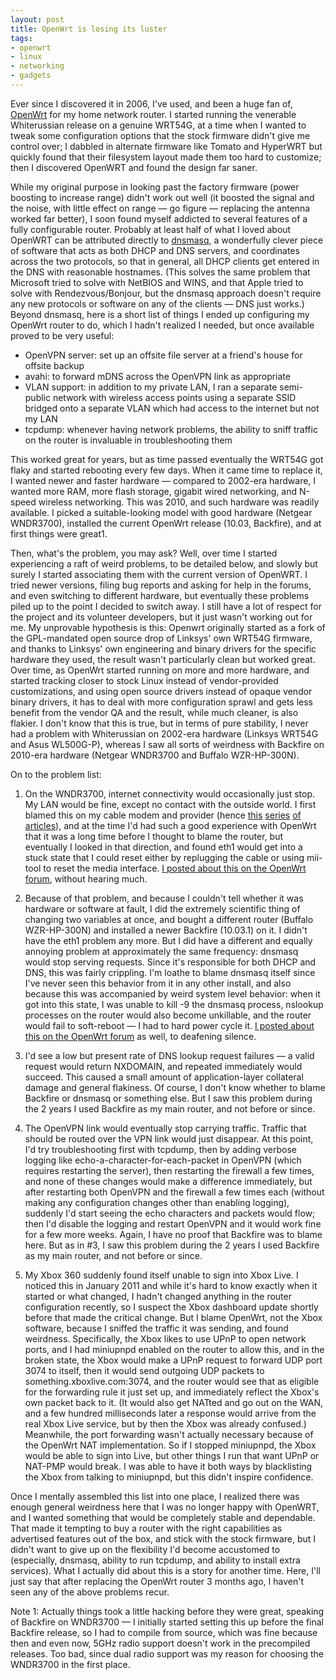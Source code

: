 ```yaml
---
layout: post
title: OpenWrt is losing its luster
tags:
- openwrt
- linux
- networking
- gadgets
---
```

Ever since I discovered it in 2006, I've used, and been a huge fan of,
[OpenWrt](https://openwrt.org/) for my home network router. I started running
the venerable Whiterussian release on a genuine WRT54G, at a time when I
wanted to tweak some configuration options that the stock firmware didn't give
me control over; I dabbled in alternate firmware like Tomato and HyperWRT but
quickly found that their filesystem layout made them too hard to customize;
then I discovered OpenWRT and found the design far saner.

While my original purpose in looking past the factory firmware (power boosting
to increase range) didn't work out well (it boosted the signal and the noise,
with little effect on range — go figure — replacing the antenna worked far
better), I soon found myself addicted to several features of a fully
configurable router. Probably at least half of what I loved about OpenWRT can
be attributed directly to
[dnsmasq](http://www.thekelleys.org.uk/dnsmasq/doc.html), a wonderfully clever
piece of software that acts as both DHCP and DNS servers, and coordinates
across the two protocols, so that in general, all DHCP clients get entered in
the DNS with reasonable hostnames. (This solves the same problem that
Microsoft tried to solve with NetBIOS and WINS, and that Apple tried to solve
with Rendezvous/Bonjour, but the dnsmasq approach doesn't require any new
protocols or software on any of the clients — DNS just works.) Beyond dnsmasq,
here is a short list of things I ended up configuring my OpenWrt router to do,
which I hadn't realized I needed, but once available proved to be very useful:

  * OpenVPN server: set up an offsite file server at a friend's house for offsite backup 
  * avahi: to forward mDNS across the OpenVPN link as appropriate
  * VLAN support: in addition to my private LAN, I ran a separate semi-public network with wireless access points using a separate SSID bridged onto a separate VLAN which had access to the internet but not my LAN
  * tcpdump: whenever having network problems, the ability to sniff traffic on the router is invaluable in troubleshooting them

This worked great for years, but as time passed eventually the WRT54G got
flaky and started rebooting every few days. When it came time to replace it, I
wanted newer and faster hardware — compared to 2002-era hardware, I wanted
more RAM, more flash storage, gigabit wired networking, and N-speed wireless
networking. This was 2010, and such hardware was readily available. I picked a
suitable-looking model with good hardware (Netgear WNDR3700), installed the
current OpenWrt release (10.03, Backfire), and at first things were great1.

Then, what's the problem, you may ask? Well, over time I started experiencing
a raft of weird problems, to be detailed below, and slowly but surely I
started associating them with the current version of OpenWRT. I tried newer
versions, filing bug reports and asking for help in the forums, and even
switching to different hardware, but eventually these problems piled up to the
point I decided to switch away. I still have a lot of respect for the project
and its volunteer developers, but it just wasn't working out for me. My
unprovable hypothesis is this: Openwrt originally started as a fork of the
GPL-mandated open source drop of Linksys' own WRT54G firmware, and thanks to
Linksys' own engineering and binary drivers for the specific hardware they
used, the result wasn't particularly clean but worked great. Over time, as
OpenWrt started running on more and more hardware, and started tracking closer
to stock Linux instead of vendor-provided customizations, and using open
source drivers instead of opaque vendor binary drivers, it has to deal with
more configuration sprawl and gets less benefit from the vendor QA and the
result, while much cleaner, is also flakier. I don't know that this is true,
but in terms of pure stability, I never had a problem with Whiterussian on
2002-era hardware (Linksys WRT54G and Asus WL500G-P), whereas I saw all sorts
of weirdness with Backfire on 2010-era hardware (Netgear WNDR3700 and Buffalo
WZR-HP-300N).

On to the problem list:

  1. On the WNDR3700, internet connectivity would occasionally just stop. My LAN would be fine, except no contact with the outside world. I first blamed this on my cable modem and provider (hence [this](http://blog.metamatt.com/blog/2011/04/07/state-of-the-last-mile-internet-connection-year-2009/) [series](http://blog.metamatt.com/blog/2011/04/09/state-of-the-last-mile-internet-connection-year-2011/) [of](http://blog.metamatt.com/blog/2011/06/13/update-on-comcast-last-mile-isp-connection/) [articles](http://blog.metamatt.com/blog/2011/06/23/not-the-modem-after-all/)), and at the time I'd had such a good experience with OpenWrt that it was a long time before I thought to blame the router, but eventually I looked in that direction, and found eth1 would get into a stuck state that I could reset either by replugging the cable or using mii-tool to reset the media interface. [I posted about this on the OpenWrt forum](https://forum.openwrt.org/viewtopic.php?id=30655), without hearing much.

  2. Because of that problem, and because I couldn't tell whether it was hardware or software at fault, I did the extremely scientific thing of changing two variables at once, and bought a different router (Buffalo WZR-HP-300N) and installed a newer Backfire (10.03.1) on it. I didn't have the eth1 problem any more. But I did have a different and equally annoying problem at approximately the same frequency: dnsmasq would stop serving requests. Since it's responsible for both DHCP and DNS, this was fairly crippling. I'm loathe to blame dnsmasq itself since I've never seen this behavior from it in any other install, and also because this was accompanied by weird system level behavior: when it got into this state, I was unable to kill -9 the dnsmasq process, nslookup processes on the router would also become unkillable, and the router would fail to soft-reboot — I had to hard power cycle it. [I posted about this on the OpenWrt forum](http://blog.metamatt.com/blog/2011/04/09/state-of-the-last-mile-internet-connection-year-2011/) as well, to deafening silence.

  3. I'd see a low but present rate of DNS lookup request failures — a valid request would return NXDOMAIN, and repeated immediately would succeed. This caused a small amount of application-layer collateral damage and general flakiness. Of course, I don't know whether to blame Backfire or dnsmasq or something else. But I saw this problem during the 2 years I used Backfire as my main router, and not before or since.

  4. The OpenVPN link would eventually stop carrying traffic. Traffic that should be routed over the VPN link would just disappear. At this point, I'd try troubleshooting first with tcpdump, then by adding verbose logging like echo-a-character-for-each-packet in OpenVPN (which requires restarting the server), then restarting the firewall a few times, and none of these changes would make a difference immediately, but after restarting both OpenVPN and the firewall a few times each (without making any configuration changes other than enabling logging), suddenly I'd start seeing the echo characters and packets would flow; then I'd disable the logging and restart OpenVPN and it would work fine for a few more weeks. Again, I have no proof that Backfire was to blame here. But as in #3, I saw this problem during the 2 years I used Backfire as my main router, and not before or since.

  5. My Xbox 360 suddenly found itself unable to sign into Xbox Live. I noticed this in January 2011 and while it's hard to know exactly when it started or what changed, I hadn't changed anything in the router configuration recently, so I suspect the Xbox dashboard update shortly before that made the critical change. But I blame OpenWrt, not the Xbox software, because I sniffed the traffic it was sending, and found weirdness. Specifically, the Xbox likes to use UPnP to open network ports, and I had miniupnpd enabled on the router to allow this, and in the broken state, the Xbox would make a UPnP request to forward UDP port 3074 to itself, then it would send outgoing UDP packets to something.xboxlive.com:3074, and the router would see that as eligible for the forwarding rule it just set up, and immediately reflect the Xbox's own packet back to it. (It would also get NATted and go out on the WAN, and a few hundred milliseconds later a response would arrive from the real Xbox Live service, but by then the Xbox was already confused.) Meanwhile, the port forwarding wasn't actually necessary because of the OpenWrt NAT implementation. So if I stopped miniupnpd, the Xbox would be able to sign into Live, but other things I run that want UPnP or NAT-PMP would break. I was able to have it both ways by blacklisting the Xbox from talking to miniupnpd, but this didn't inspire confidence.

Once I mentally assembled this list into one place, I realized there was
enough general weirdness here that I was no longer happy with OpenWRT, and I
wanted something that would be completely stable and dependable. That made it
tempting to buy a router with the right capabilities as advertised features
out of the box, and stick with the stock firmware, but I didn't want to give
up on the flexibility I'd become accustomed to (especially, dnsmasq, ability
to run tcpdump, and ability to install extra services). What I actually did
about this is a story for another time. Here, I'll just say that after
replacing the OpenWrt router 3 months ago, I haven't seen any of the above
problems recur.

Note 1: Actually things took a little hacking before they were great, speaking
of Backfire on WNDR3700 — I initially started setting this up before the final
Backfire release, so I had to compile from source, which was fine because then
and even now, 5GHz radio support doesn't work in the precompiled releases. Too
bad, since dual radio support was my reason for choosing the WNDR3700 in the
first place.

